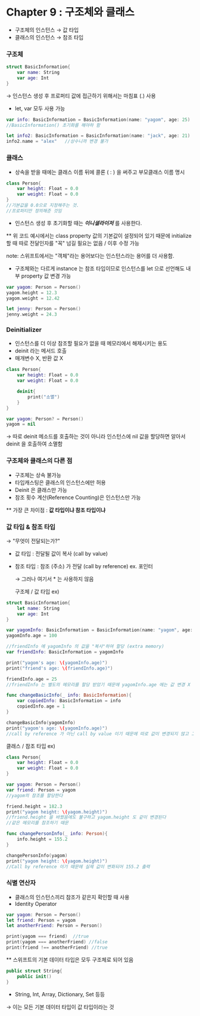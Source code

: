 # Chapter 9 : 구조체와 클래스 
- 구조체의 인스턴스 → 값 타입
- 클래스의 인스턴스 → 참조 타입

### 구조체

```swift
struct BasicInformation{
	var name: String
	var age: Int
}
```

→ 인스턴스 생성 후 프로퍼티 값에 접근하기 위해서는 마침표 (.) 사용

- let, var 모두 사용 가능

```swift
var info: BasicInformation = BasicInformation(name: "yagom", age: 25)
//BasicInformation() 초기화를 해야하 함

let info2: BasicInformation = BasicInformation(name: "jack", age: 21)
info2.name = "alex"   //상수니까 변경 불가
```

### 클래스

- 상속을 받을 때에는 클래스 이름 뒤에 콜론 ( : ) 을 써주고 부모클래스 이름 명시

```swift
class Person{
	var height: Float = 0.0
	var weight: Float = 0.0
}
//기본값을 0.0으로 지정해주는 것.
//프로퍼티만 정의해준 것임
```

- 인스턴스 생성 후 초기화할 때는 ***이니셜라이저*** 를 사용한다.

** 위 코드 예시에서는 class property 값의 기본값이 설정되어 있기 때문에 initialize 할 때 따로 전달인자를 "꼭" 넘길 필요는 없음 / 이후 수정 가능

note: 스위프트에서는 "객체"라는 용어보다는 인스턴스라는 용어를 더 사용함. 

- 구조체와는 다르게 instance 는 참조 타입이므로 인스턴스를 let 으로 선언해도 내부 property 값 변경 가능

```swift
var yagom: Person = Person()
yagom.height = 12.3
yagom.weight = 12.42

let jenny: Person = Person()
jenny.weight = 24.3
```

### Deinitializer

- 인스턴스를 더 이상 참조할 필요가 없을 때 메모리에서 해제시키는 용도
- deinit 라는 메서드 호출
- 매개변수 X, 반환 값 X

```swift
class Person{
	var height: Float = 0.0
	var weight: Float = 0.0

	deinit{
		print("소멸")
	}
}

var yagom: Person? = Person()
yagom = nil
```

→ 따로 deinit 메소드를 호출하는 것이 아니라 인스턴스에 nil 값을 할당하면 알아서 deinit 을 호출하여 소멸함

### 구조체와 클래스의 다른 점

- 구조체는 상속 불가능
- 타입캐스팅은 클래스의 인스턴스에만 허용
- Deinit 은 클래스만 가능
- 참조 횟수 계산(Reference Counting)은 인스턴스만 가능

** 가장 큰 차이점 : **값 타입이냐 참조 타입이냐**

### 값 타입 & 참조 타입

→ "무엇이 전달되는가?"

- 값 타입 : 전달될 값이 복사 (call by value)
- 참조 타입 : 참조 (주소) 가 전달 (call by reference) ex. 포인터

    → 그러나 여기서 * 는 사용하지 않음

    구조체 / 값 타입 ex)

```swift
struct BasicInformation{
	let name: String
	var age: Int
}

var yagomInfo: BasicInformation = BasicInformation(name: "yagom", age: 99)
yagomInfo.age = 100

//friendInfo 에 yagomInfo 의 값을 "복사"하여 할당 (extra memory)
var friendInfo: BasicInformation = yagomInfo

print("yagom's age: \(yagomInfo.age)")
print("friend's age: \(friendInfo.age)")

friendInfo.age = 25
//friendInfo 는 별도의 메모리를 할당 받았기 때문에 yagomInfo.age 에는 값 변경 X

func changeBasicInfo(_ info: BasicInformation){
	var copiedInfo: BasicInformation = info
	copiedInfo.age = 1
}

changeBasicInfo(yagomInfo)
print("yagom's age: \(yagomInfo.age)")
//call by reference 가 아닌 call by value 이기 때문에 따로 값이 변경되지 않고 그대로 100임
```

클래스 / 참조 타입 ex)

```swift
class Person{
	var height: Float = 0.0
	var weight: Float = 0.0
}

var yagom: Person = Person()
var friend: Person = yagom
//yagom의 참조를 할당한다

friend.height = 182.3
print("yagom height: \(yagom.height)")
//friend.height 을 바꿨음에도 불구하고 yagom.height 도 같이 변경된다
//같은 메모리를 참조하기 때문

func changePersonInfo(_ info: Person){
	info.height = 155.2
}

changePersonInfo(yagom)
print("yagom height: \(yagom.height)")
//Call by reference 이기 때문에 실제 값이 변화되어 155.2 출력
```

### 식별 연산자

- 클래스의 인스턴스끼리 참조가 같은지 확인할 때 사용
- Identity Operator

```swift
var yagom: Person = Person()
let friend: Person = yagom
let anotherFriend: Person = Person()

print(yagom === friend)  //true
print(yagom === anotherFriend) //false
print(friend !== anotherFriend) //true
```

** 스위프트의 기본 데이터 타입은 모두 구조체로 되어 있음

```swift
public struct String{
	public init()
}
```

- String, Int, Array, Dictionary, Set 등등

→ 이는 모든 기본 데이터 타입이 값 타입이라는 것
